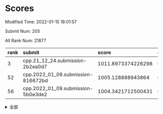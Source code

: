 # Scores

Modified Time: 2022-01-15 18:01:57

Submit Num: 205

All Rank Num: 21877

| rank |               submit               |       score        |       sigma        | pk_num |
| :--- | :--------------------------------- | :----------------- | :----------------- | :----- |
| 3    | cpp.21_12_24.submission-2b2ea0d7   | 1011.8973374226298 | 0.7829260068215197 | 428    |
| 52   | cpp.2022_01_09.submission-816672bd | 1005.128888943864  | 0.7173944141341796 | 427    |
| 56   | cpp.2022_01_09.submission-5b0e3de2 | 1004.3421712500431 | 0.7279672724898619 | 430    |


<details>
<summary>全部</summary>

| rank |                 submit                 |       score        |       sigma        | pk_num |
| :--- | :------------------------------------- | :----------------- | :----------------- | :----- |
| 1    | gobigger.level_3.submission_level_3_32 | 1012.0709329458705 | 0.7740717701083952 | 426    |
| 2    | gobigger.level_3.submission_level_3_27 | 1011.9849422797624 | 0.7772214708971509 | 427    |
| 3    | cpp.21_12_24.submission-2b2ea0d7       | 1011.8973374226298 | 0.7829260068215197 | 428    |
| 4    | gobigger.level_3.submission_level_3_38 | 1011.6458118853104 | 0.7771487889119909 | 429    |
| 5    | gobigger.level_3.submission_level_3_43 | 1011.3446705742602 | 0.7757986557675611 | 428    |
| 6    | gobigger.level_3.submission_level_3_34 | 1011.2894207725814 | 0.7754655212622994 | 427    |
| 7    | gobigger.level_3.submission_level_3_37 | 1011.2823099308432 | 0.7685998612167476 | 424    |
| 8    | gobigger.level_3.submission_level_3_11 | 1011.2609037530624 | 0.7942124328150851 | 424    |
| 9    | gobigger.level_3.submission_level_3_20 | 1011.2285244279859 | 0.7986784420180182 | 430    |
| 10   | gobigger.level_3.submission_level_3_2  | 1011.0136896128902 | 0.7668719993697471 | 429    |
| 11   | gobigger.level_3.submission_level_3_36 | 1010.9649458310632 | 0.7911651300145576 | 427    |
| 12   | gobigger.level_3.submission_level_3_49 | 1010.8736620237632 | 0.789411618500149  | 427    |
| 13   | gobigger.level_3.submission_level_3_1  | 1010.814861364765  | 0.7561763582660808 | 427    |
| 14   | gobigger.level_3.submission_level_3_9  | 1010.6418621860672 | 0.7751692043973177 | 426    |
| 15   | gobigger.level_3.submission_level_3_31 | 1010.5893115756916 | 0.77304445575224   | 429    |
| 16   | gobigger.level_3.submission_level_3_41 | 1010.5417924429231 | 0.7476793498818639 | 426    |
| 17   | gobigger.level_3.submission_level_3_25 | 1010.5333970983775 | 0.7669119358572569 | 427    |
| 18   | gobigger.level_3.submission_level_3_15 | 1010.5128330077828 | 0.7735435115168932 | 428    |
| 19   | gobigger.level_3.submission_level_3_10 | 1010.3172412239326 | 0.771443939765891  | 425    |
| 20   | gobigger.level_3.submission_level_3_3  | 1010.0959835924988 | 0.7448202750335766 | 427    |
| 21   | gobigger.level_3.submission_level_3_48 | 1009.9586462523306 | 0.7813334254545157 | 426    |
| 22   | gobigger.level_3.submission_level_3_6  | 1009.8890555305259 | 0.7582358060522909 | 431    |
| 23   | gobigger.level_3.submission_level_3_17 | 1009.8595827724888 | 0.7619068695061869 | 427    |
| 24   | gobigger.level_3.submission_level_3_28 | 1009.8498402936714 | 0.771443315424713  | 431    |
| 25   | gobigger.level_3.submission_level_3_12 | 1009.8423495520069 | 0.7467535134306448 | 427    |
| 26   | gobigger.level_3.submission_level_3_47 | 1009.8389902118925 | 0.7607631121613405 | 430    |
| 27   | gobigger.level_3.submission_level_3_21 | 1009.8005147250011 | 0.7625914689080932 | 425    |
| 28   | gobigger.level_3.submission_level_3_16 | 1009.7852965225304 | 0.7436429310369949 | 431    |
| 29   | gobigger.level_3.submission_level_3_44 | 1009.779269362027  | 0.7603546519936193 | 423    |
| 30   | gobigger.level_3.submission_level_3_23 | 1009.7011281540288 | 0.7699676120975167 | 433    |
| 31   | gobigger.level_3.submission_level_3_4  | 1009.6907244954104 | 0.7607064242712588 | 430    |
| 32   | gobigger.level_3.submission_level_3_18 | 1009.6842677902843 | 0.7582056853021534 | 426    |
| 33   | gobigger.level_3.submission_level_3_29 | 1009.6805607864371 | 0.7771560178284996 | 427    |
| 34   | gobigger.level_3.submission_level_3_24 | 1009.5608147583578 | 0.778653338594319  | 430    |
| 35   | gobigger.level_3.submission_level_3_26 | 1009.5254229043583 | 0.7383007362731121 | 422    |
| 36   | gobigger.level_3.submission_level_3_33 | 1009.519413255756  | 0.756529415138772  | 432    |
| 37   | gobigger.level_3.submission_level_3_8  | 1009.4268641791627 | 0.7645308366808632 | 429    |
| 38   | gobigger.level_3.submission_level_3_22 | 1009.3998000443635 | 0.753956216912152  | 426    |
| 39   | gobigger.level_3.submission_level_3_13 | 1009.3785704780877 | 0.7723244375600442 | 426    |
| 40   | gobigger.level_3.submission_level_3_30 | 1009.3178933720606 | 0.7449053558136534 | 429    |
| 41   | gobigger.level_3.submission_level_3_35 | 1009.2557349567519 | 0.7785703800046956 | 428    |
| 42   | gobigger.level_3.submission_level_3_14 | 1009.2463933172728 | 0.762693881158839  | 421    |
| 43   | gobigger.level_3.submission_level_3_19 | 1009.1835420103992 | 0.7569894932656025 | 427    |
| 44   | gobigger.level_3.submission_level_3_7  | 1009.1234641672958 | 0.7519446950109421 | 425    |
| 45   | gobigger.level_3.submission_level_3_42 | 1009.060597775865  | 0.7394035981339914 | 423    |
| 46   | gobigger.level_3.submission_level_3_0  | 1009.0588772019411 | 0.7463511710383446 | 422    |
| 47   | gobigger.level_3.submission_level_3_5  | 1009.0487744534674 | 0.73471040539027   | 432    |
| 48   | gobigger.level_3.submission_level_3_39 | 1009.0343188768221 | 0.7391337717541817 | 423    |
| 49   | gobigger.level_3.submission_level_3_46 | 1008.7105301057676 | 0.7491855062680487 | 427    |
| 50   | gobigger.level_3.submission_level_3_40 | 1008.6683215282337 | 0.7441932231373489 | 428    |
| 51   | gobigger.level_3.submission_level_3_45 | 1008.5327862809615 | 0.7503933069428956 | 429    |
| 52   | cpp.2022_01_09.submission-816672bd     | 1005.128888943864  | 0.7173944141341796 | 427    |
| 53   | gobigger.level_1.submission_level_1_20 | 1004.444810078647  | 0.7230812483816237 | 423    |
| 54   | gobigger.level_1.submission_level_1_5  | 1004.3604032610895 | 0.7383373107115777 | 433    |
| 55   | gobigger.level_1.submission_level_1_8  | 1004.3543524836178 | 0.7291608938763786 | 426    |
| 56   | cpp.2022_01_09.submission-5b0e3de2     | 1004.3421712500431 | 0.7279672724898619 | 430    |
| 57   | gobigger.level_1.submission_level_1_18 | 1004.2644248627487 | 0.7206311852799848 | 429    |
| 58   | gobigger.level_1.submission_level_1_43 | 1004.0071191409588 | 0.713200139505714  | 424    |
| 59   | gobigger.level_1.submission_level_1_1  | 1003.922063323017  | 0.6968208195970098 | 425    |
| 60   | gobigger.level_1.submission_level_1_2  | 1003.8170958122176 | 0.7242489910770209 | 430    |
| 61   | gobigger.level_1.submission_level_1_34 | 1003.8135111136444 | 0.7176622898019533 | 425    |
| 62   | gobigger.level_1.submission_level_1_25 | 1003.7877975064654 | 0.7178762426183333 | 425    |
| 63   | gobigger.level_1.submission_level_1_41 | 1003.7508701464797 | 0.7078947688478642 | 428    |
| 64   | gobigger.level_1.submission_level_1_9  | 1003.6438506890157 | 0.7263561127701867 | 428    |
| 65   | gobigger.level_1.submission_level_1_13 | 1003.6191525251688 | 0.7073943818787927 | 426    |
| 66   | gobigger.level_1.submission_level_1_31 | 1003.5614231175115 | 0.7049200229856408 | 426    |
| 67   | gobigger.level_1.submission_level_1_27 | 1003.5611608192359 | 0.7260482648267942 | 427    |
| 68   | gobigger.level_1.submission_level_1_6  | 1003.484956294398  | 0.718447207326991  | 429    |
| 69   | gobigger.level_1.submission_level_1_12 | 1003.4771846852103 | 0.7202138420644426 | 427    |
| 70   | gobigger.level_1.submission_level_1_46 | 1003.4737274425074 | 0.7179516516133269 | 431    |
| 71   | gobigger.level_1.submission_level_1_49 | 1003.4725601653433 | 0.7189145674203613 | 429    |
| 72   | gobigger.level_1.submission_level_1_36 | 1003.4596364490081 | 0.7251745472257971 | 428    |
| 73   | gobigger.level_1.submission_level_1_28 | 1003.4454343736594 | 0.7247100392167034 | 424    |
| 74   | gobigger.level_1.submission_level_1_22 | 1003.371527329364  | 0.725546692718149  | 428    |
| 75   | gobigger.level_1.submission_level_1_4  | 1003.340767516696  | 0.7351774928843808 | 428    |
| 76   | gobigger.level_1.submission_level_1_26 | 1003.3119660801368 | 0.7160606410165397 | 430    |
| 77   | gobigger.level_1.submission_level_1_39 | 1003.289876371175  | 0.7066259314001813 | 423    |
| 78   | gobigger.level_1.submission_level_1_38 | 1003.1865647221921 | 0.7126293639341781 | 425    |
| 79   | gobigger.level_1.submission_level_1_47 | 1003.1818526842961 | 0.7273465518376329 | 422    |
| 80   | gobigger.level_1.submission_level_1_23 | 1003.174683128612  | 0.7094496005273714 | 428    |
| 81   | gobigger.level_1.submission_level_1_17 | 1003.1074496801286 | 0.7013679095210255 | 426    |
| 82   | gobigger.level_1.submission_level_1_33 | 1003.0428726188841 | 0.7138318356933007 | 425    |
| 83   | gobigger.level_1.submission_level_1_21 | 1002.9833123317637 | 0.7155798120232526 | 419    |
| 84   | gobigger.level_1.submission_level_1_37 | 1002.9597895996508 | 0.7055217077078463 | 429    |
| 85   | gobigger.level_1.submission_level_1_16 | 1002.9132033962792 | 0.7222196317915989 | 428    |
| 86   | gobigger.level_1.submission_level_1_45 | 1002.8634090443003 | 0.7094351634225717 | 426    |
| 87   | gobigger.level_1.submission_level_1_35 | 1002.8505201978102 | 0.7091097791729133 | 424    |
| 88   | gobigger.level_1.submission_level_1_3  | 1002.8410508082034 | 0.7076227557688095 | 432    |
| 89   | gobigger.level_1.submission_level_1_15 | 1002.8245930581421 | 0.7116606057283774 | 429    |
| 90   | gobigger.level_1.submission_level_1_29 | 1002.7245769329471 | 0.7085371386222413 | 424    |
| 91   | gobigger.level_1.submission_level_1_44 | 1002.7020032044228 | 0.7051022659855769 | 430    |
| 92   | gobigger.level_1.submission_level_1_24 | 1002.6895358356513 | 0.7098146639069538 | 427    |
| 93   | gobigger.level_1.submission_level_1_30 | 1002.6396310177051 | 0.7033023783175661 | 428    |
| 94   | gobigger.level_1.submission_level_1_40 | 1002.5235246912804 | 0.714975507369677  | 429    |
| 95   | gobigger.level_1.submission_level_1_14 | 1002.5198959834131 | 0.7127062909141215 | 422    |
| 96   | gobigger.level_1.submission_level_1_7  | 1002.3681921990302 | 0.7217185202320491 | 426    |
| 97   | gobigger.level_1.submission_level_1_19 | 1002.3283078987066 | 0.7188219625731905 | 425    |
| 98   | gobigger.level_1.submission_level_1_42 | 1002.2286846505469 | 0.7051604745755624 | 428    |
| 99   | gobigger.level_1.submission_level_1_48 | 1002.0246345902212 | 0.7191081107616489 | 424    |
| 100  | gobigger.level_1.submission_level_1_32 | 1001.9973279095259 | 0.7209743804007434 | 431    |
| 101  | gobigger.level_1.submission_level_1_10 | 1001.6577703012663 | 0.7134765785943565 | 430    |
| 102  | gobigger.level_1.submission_level_1_11 | 1001.2398971318325 | 0.6937039304003646 | 426    |
| 103  | gobigger.level_1.submission_level_1_0  | 1001.0928140272912 | 0.7146724244476435 | 425    |
| 104  | gobigger.random.submission_random_49   | 996.7586737449125  | 0.7016308864681137 | 424    |
| 105  | gobigger.random.submission_random_10   | 996.7569699380623  | 0.7002222588194073 | 431    |
| 106  | gobigger.random.submission_random_26   | 996.7239520623671  | 0.7101180230703579 | 426    |
| 107  | gobigger.random.submission_random_6    | 996.6568771667755  | 0.7072819128266995 | 424    |
| 108  | gobigger.random.submission_random_3    | 996.6214297622818  | 0.7177475044246744 | 424    |
| 109  | gobigger.random.submission_random_24   | 996.4875164427419  | 0.7157363743838868 | 430    |
| 110  | gobigger.random.submission_random_17   | 996.406124671868   | 0.7114018710020886 | 425    |
| 111  | gobigger.random.submission_random_48   | 996.3982087310444  | 0.7078526647625666 | 429    |
| 112  | gobigger.random.submission_random_33   | 996.3426849398264  | 0.7173910018749804 | 431    |
| 113  | gobigger.random.submission_random_28   | 996.3183430375315  | 0.7217647294225844 | 425    |
| 114  | gobigger.random.submission_random_40   | 996.2578186269243  | 0.7070554686355834 | 426    |
| 115  | gobigger.random.submission_random_15   | 996.2323266293076  | 0.7004353262967699 | 424    |
| 116  | gobigger.random.submission_random_20   | 996.1808964975257  | 0.6926365360231693 | 426    |
| 117  | gobigger.random.submission_random_38   | 996.1689710624371  | 0.7084849797310894 | 424    |
| 118  | gobigger.random.submission_random_12   | 996.1618261027119  | 0.7032616296907227 | 426    |
| 119  | gobigger.random.submission_random_37   | 996.0829797148275  | 0.7226471851794486 | 430    |
| 120  | gobigger.random.submission_random_14   | 996.0292709431133  | 0.7018708165506584 | 424    |
| 121  | gobigger.random.submission_random_39   | 996.0269769901366  | 0.7021299956541613 | 427    |
| 122  | gobigger.random.submission_random_22   | 995.9026412292619  | 0.7101053893799406 | 431    |
| 123  | gobigger.random.submission_random_8    | 995.8599366849384  | 0.719297895890416  | 427    |
| 124  | gobigger.random.submission_random_23   | 995.8301626864885  | 0.7057902064076987 | 427    |
| 125  | gobigger.random.submission_random_18   | 995.8295504976153  | 0.708959047248455  | 432    |
| 126  | gobigger.random.submission_random_41   | 995.8039793678875  | 0.70695655268131   | 426    |
| 127  | gobigger.random.submission_random_11   | 995.7982566839016  | 0.7164616148653573 | 430    |
| 128  | gobigger.random.submission_random_32   | 995.7866017736494  | 0.7120456472207557 | 425    |
| 129  | gobigger.random.submission_random_35   | 995.7774574785418  | 0.722220926018357  | 429    |
| 130  | gobigger.random.submission_random_5    | 995.7637597775799  | 0.7212687375197523 | 425    |
| 131  | gobigger.random.submission_random_29   | 995.7181508657421  | 0.7066595346855225 | 422    |
| 132  | gobigger.random.submission_random_46   | 995.7005866437468  | 0.7103502233172955 | 425    |
| 133  | gobigger.random.submission_random_42   | 995.6662133293054  | 0.7028290428372896 | 423    |
| 134  | gobigger.random.submission_random_36   | 995.6058901239207  | 0.7092661989375656 | 428    |
| 135  | gobigger.random.submission_random_34   | 995.5599808729643  | 0.7000807551450444 | 430    |
| 136  | gobigger.random.submission_random_0    | 995.5566371017752  | 0.713398609971879  | 427    |
| 137  | gobigger.random.submission_random_44   | 995.5153041188396  | 0.7151797783487768 | 430    |
| 138  | gobigger.random.submission_random_21   | 995.5127112220217  | 0.7127816920806739 | 426    |
| 139  | gobigger.random.submission_random_45   | 995.4778581551227  | 0.7150238345629223 | 429    |
| 140  | gobigger.random.submission_random_7    | 995.4501897402653  | 0.7186160940068993 | 428    |
| 141  | gobigger.random.submission_random_16   | 995.3767102150691  | 0.7104060059714962 | 425    |
| 142  | gobigger.random.submission_random_47   | 995.3724669913795  | 0.711920270571918  | 430    |
| 143  | gobigger.random.submission_random_1    | 995.321263323552   | 0.7082080207321015 | 431    |
| 144  | gobigger.random.submission_random_25   | 995.2408294605847  | 0.7249548944895953 | 423    |
| 145  | gobigger.random.submission_random_2    | 995.151357271986   | 0.7148609592436765 | 427    |
| 146  | gobigger.random.submission_random_43   | 995.0131302066053  | 0.715769227429073  | 419    |
| 147  | gobigger.random.submission_random_13   | 994.9421067658222  | 0.7133396232561395 | 424    |
| 148  | gobigger.random.submission_random_27   | 994.8222327965623  | 0.7130417224947482 | 432    |
| 149  | gobigger.random.submission_random_9    | 994.5670430374092  | 0.7117733333140681 | 424    |
| 150  | gobigger.random.submission_random_4    | 994.5452635021094  | 0.7233098147598951 | 425    |
| 151  | gobigger.random.submission_random_31   | 994.4728863849177  | 0.7133853343596861 | 423    |
| 152  | gobigger.random.submission_random_30   | 994.2940649497295  | 0.7072357912458974 | 432    |
| 153  | gobigger.level_2.submission_level_2_31 | 994.159480914274   | 0.7298374030215168 | 424    |
| 154  | gobigger.random.submission_random_19   | 994.115861636958   | 0.7150057451347164 | 426    |
| 155  | gobigger.level_2.submission_level_2_29 | 994.0345436457264  | 0.7269411240240815 | 428    |
| 156  | gobigger.level_2.submission_level_2_13 | 993.784629495305   | 0.7389045561086337 | 430    |
| 157  | gobigger.level_2.submission_level_2_47 | 993.6623375672882  | 0.7286043674864304 | 428    |
| 158  | gobigger.level_2.submission_level_2_41 | 993.4361454269882  | 0.7381320874553432 | 426    |
| 159  | gobigger.level_2.submission_level_2_37 | 993.4175143623759  | 0.7224407065930316 | 431    |
| 160  | gobigger.level_2.submission_level_2_5  | 993.3771410552176  | 0.7329412891993402 | 427    |
| 161  | gobigger.level_2.submission_level_2_39 | 993.373749437243   | 0.7283257957881331 | 432    |
| 162  | gobigger.level_2.submission_level_2_10 | 993.3332146256703  | 0.730374819218711  | 428    |
| 163  | gobigger.level_2.submission_level_2_46 | 993.1840059021334  | 0.7441642125663899 | 422    |
| 164  | gobigger.level_2.submission_level_2_45 | 993.1374527442356  | 0.7308077791200684 | 428    |
| 165  | gobigger.level_2.submission_level_2_34 | 993.1256468626386  | 0.7220136677675246 | 427    |
| 166  | gobigger.level_2.submission_level_2_32 | 993.0408597847759  | 0.7300071051052511 | 426    |
| 167  | gobigger.level_2.submission_level_2_27 | 993.002329282695   | 0.727586277906925  | 426    |
| 168  | gobigger.level_2.submission_level_2_0  | 992.9606600329066  | 0.7365214558261544 | 423    |
| 169  | gobigger.level_2.submission_level_2_6  | 992.9223389182844  | 0.7505620734208891 | 429    |
| 170  | gobigger.level_2.submission_level_2_43 | 992.818537395592   | 0.7353898175930081 | 423    |
| 171  | gobigger.level_2.submission_level_2_22 | 992.7702142155523  | 0.7465490186942286 | 424    |
| 172  | gobigger.level_2.submission_level_2_36 | 992.7608984963678  | 0.737092265796888  | 432    |
| 173  | gobigger.level_2.submission_level_2_2  | 992.6511469427021  | 0.7412468858403487 | 430    |
| 174  | gobigger.level_2.submission_level_2_17 | 992.6493983586572  | 0.7532032346717784 | 424    |
| 175  | gobigger.level_2.submission_level_2_11 | 992.5491222624563  | 0.7547753563826143 | 435    |
| 176  | gobigger.level_2.submission_level_2_44 | 992.5452641631962  | 0.7576465595180137 | 425    |
| 177  | gobigger.level_2.submission_level_2_9  | 992.4482104985121  | 0.7301110120063551 | 421    |
| 178  | gobigger.level_2.submission_level_2_4  | 992.256300643149   | 0.7528627577419207 | 425    |
| 179  | gobigger.level_2.submission_level_2_3  | 992.1876976909449  | 0.7376305569492166 | 426    |
| 180  | gobigger.level_2.submission_level_2_1  | 992.1702018382967  | 0.7678920077694233 | 427    |
| 181  | gobigger.level_2.submission_level_2_30 | 992.1586148236153  | 0.7414597556399076 | 429    |
| 182  | gobigger.level_2.submission_level_2_42 | 992.0531115466566  | 0.7334240310038225 | 427    |
| 183  | gobigger.level_2.submission_level_2_28 | 992.0205513984149  | 0.7510148867034916 | 431    |
| 184  | gobigger.level_2.submission_level_2_49 | 991.9912785691156  | 0.7381037683893908 | 425    |
| 185  | gobigger.level_2.submission_level_2_35 | 991.9226307042014  | 0.7339339163462205 | 426    |
| 186  | gobigger.level_2.submission_level_2_21 | 991.898439381858   | 0.7393034650581782 | 427    |
| 187  | gobigger.level_2.submission_level_2_19 | 991.8769719501439  | 0.7645526995915124 | 427    |
| 188  | gobigger.level_2.submission_level_2_12 | 991.6578655281263  | 0.7335235766130087 | 427    |
| 189  | gobigger.level_2.submission_level_2_15 | 991.6254155983735  | 0.7565560648993076 | 426    |
| 190  | gobigger.level_2.submission_level_2_8  | 991.4821304838152  | 0.7414416157179773 | 425    |
| 191  | gobigger.level_2.submission_level_2_40 | 991.3501383298266  | 0.7658558437041475 | 424    |
| 192  | gobigger.level_2.submission_level_2_7  | 991.3333544903757  | 0.7449265117019013 | 425    |
| 193  | gobigger.level_2.submission_level_2_18 | 991.2196890856624  | 0.7483977607596666 | 431    |
| 194  | gobigger.level_2.submission_level_2_48 | 991.0973087165038  | 0.7374445116361527 | 425    |
| 195  | gobigger.level_2.submission_level_2_26 | 991.041491558417   | 0.7382341701855526 | 426    |
| 196  | gobigger.level_2.submission_level_2_24 | 990.9659021010607  | 0.7667415045607066 | 424    |
| 197  | gobigger.level_2.submission_level_2_23 | 990.9479638818325  | 0.7421551648468077 | 427    |
| 198  | gobigger.level_2.submission_level_2_25 | 990.7864974486884  | 0.7464434202629655 | 425    |
| 199  | gobigger.level_2.submission_level_2_14 | 990.692294988526   | 0.7495090671301835 | 428    |
| 200  | gobigger.level_2.submission_level_2_16 | 990.6670702400497  | 0.7588674213293494 | 425    |
| 201  | gobigger.level_2.submission_level_2_38 | 990.6278473212974  | 0.7489157973524818 | 430    |
| 202  | gobigger.level_2.submission_level_2_33 | 989.4638047292036  | 0.7856813022467886 | 421    |
| 203  | gobigger.level_2.submission_level_2_20 | 989.4336247713644  | 0.7588914911828839 | 427    |
| 204  | gobigger.none.submission_none_1        | 978.7804541079479  | 1.220258704304691  | 427    |
| 205  | gobigger.none.submission_none_0        | 976.7550810812346  | 1.4347358959992962 | 428    |

</details>